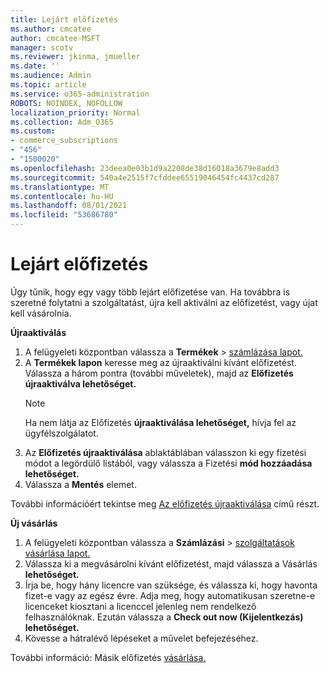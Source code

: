 ```yaml
---
title: Lejárt előfizetés
ms.author: cmcatee
author: cmcatee-MSFT
manager: scotv
ms.reviewer: jkinma, jmueller
ms.date: ''
ms.audience: Admin
ms.topic: article
ms.service: o365-administration
ROBOTS: NOINDEX, NOFOLLOW
localization_priority: Normal
ms.collection: Adm_O365
ms.custom:
- commerce_subscriptions
- "456"
- "1500020"
ms.openlocfilehash: 23deea0e03b1d9a2208de38d16018a3679e8add3
ms.sourcegitcommit: 540a4e2515f7cfddee65519046454fc4437cd287
ms.translationtype: MT
ms.contentlocale: hu-HU
ms.lasthandoff: 08/01/2021
ms.locfileid: "53686780"
---
```

# <a name="expired-subscription"></a>Lejárt előfizetés

Úgy tűnik, hogy egy vagy több lejárt előfizetése van. Ha továbbra is szeretné folytatni a szolgáltatást, újra kell aktiválni az előfizetést, vagy újat kell vásárolnia.
  
**Újraaktiválás**
  
1. A felügyeleti központban válassza a **Termékek** \> [számlázása lapot.](https://go.microsoft.com/fwlink/p/?linkid=842054)
2. A **Termékek lapon** keresse meg az újraaktiválni kívánt előfizetést. Válassza a három pontra (további műveletek), majd az **Előfizetés újraaktiválva lehetőséget.**
    > [!NOTE]
    > Ha nem látja az Előfizetés **újraaktiválása lehetőséget,** hívja fel az ügyfélszolgálatot.
3. Az **Előfizetés újraaktiválása** ablaktáblában válasszon ki egy fizetési módot a legördülő listából, vagy válassza a Fizetési **mód hozzáadása lehetőséget.**
4. Válassza a **Mentés** elemet.

További információért tekintse meg [Az előfizetés újraaktiválása](/microsoft-365/commerce/subscriptions/reactivate-your-subscription) című részt.

**Új vásárlás**
  
1. A felügyeleti központban válassza a **Számlázási** \> [szolgáltatások vásárlása lapot.](https://go.microsoft.com/fwlink/p/?linkid=868433)
2. Válassza ki a megvásárolni kívánt előfizetést, majd válassza a Vásárlás **lehetőséget.**
3. Írja be, hogy hány licencre van szüksége, és válassza ki, hogy havonta fizet-e vagy az egész évre. Adja meg, hogy automatikusan szeretne-e licenceket kiosztani a licenccel jelenleg nem rendelkező felhasználóknak. Ezután válassza a **Check out now (Kijelentkezás) lehetőséget.**
4. Kövesse a hátralévő lépéseket a művelet befejezéséhez.

További információ: Másik előfizetés [vásárlása.](/microsoft-365/commerce/buy-another-subscription)